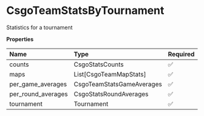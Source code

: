 # CsgoTeamStatsByTournament

Statistics for a tournament

**Properties**

| Name               | Type                      | Required | Description |
| :----------------- | :------------------------ | :------- | :---------- |
| counts             | CsgoStatsCounts           | ✅       |             |
| maps               | List[CsgoTeamMapStats]    | ✅       |             |
| per_game_averages  | CsgoTeamStatsGameAverages | ✅       |             |
| per_round_averages | CsgoStatsRoundAverages    | ✅       |             |
| tournament         | Tournament                | ✅       |             |

<!-- This file was generated by liblab | https://liblab.com/ -->
